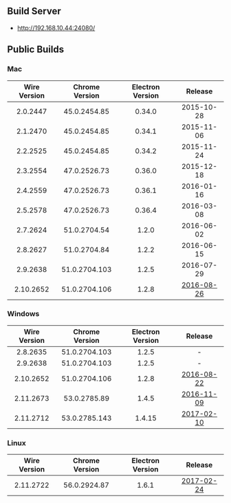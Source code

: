 ## Build Server

- http://192.168.10.44:24080/

## Public Builds

### Mac

Wire Version | Chrome Version | Electron Version | Release
:---:|:---:|:---:|:---:
2.0.2447 | 45.0.2454.85 | 0.34.0 | 2015-10-28
2.1.2470 | 45.0.2454.85 | 0.34.1 | 2015-11-06
2.2.2525 | 45.0.2454.85 | 0.34.2 | 2015-11-24
2.3.2554 | 47.0.2526.73 | 0.36.0 | 2015-12-18
2.4.2559 | 47.0.2526.73 | 0.36.1 | 2016-01-16
2.5.2578 | 47.0.2526.73 | 0.36.4 | 2016-03-08
2.7.2624 | 51.0.2704.54 | 1.2.0 | 2016-06-02
2.8.2627 | 51.0.2704.84 | 1.2.2 | 2016-06-15
2.9.2638 | 51.0.2704.103 | 1.2.5 | 2016-07-29
2.10.2652 | 51.0.2704.106 | 1.2.8 | [2016-08-26](https://github.com/wireapp/wire-desktop/releases/tag/release%2F2.10.2652)

### Windows

Wire Version | Chrome Version | Electron Version | Release
:---:|:---:|:---:|:---:
2.8.2635 | 51.0.2704.103 | 1.2.5 | -
2.9.2638 | 51.0.2704.103 | 1.2.5 | -
2.10.2652 | 51.0.2704.106 | 1.2.8 | [2016-08-22](https://github.com/wireapp/wire-desktop/releases/tag/release%2F2.10.2652)
2.11.2673 | 53.0.2785.89 | 1.4.5 | [2016-11-09](https://github.com/wireapp/wire-desktop/releases/tag/release%2F2.11.2673)
2.11.2712 | 53.0.2785.143 | 1.4.15 | [2017-02-10](https://github.com/wireapp/wire-desktop/releases/tag/release%2F2.11.2712)

### Linux

Wire Version | Chrome Version | Electron Version | Release
:---:|:---:|:---:|:---:
2.11.2722 | 56.0.2924.87 | 1.6.1 | [2017-02-24](https://github.com/wireapp/wire-desktop/releases/tag/release%2F2.11.2722)
